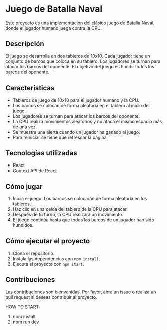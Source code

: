 # Juego de Batalla Naval

Este proyecto es una implementación del clásico juego de Batalla Naval, donde el jugador humano juega contra la CPU.

## Descripción

El juego se desarrolla en dos tableros de 10x10. Cada jugador tiene un conjunto de barcos que coloca en su tablero. Los jugadores se turnan para atacar los barcos del oponente. El objetivo del juego es hundir todos los barcos del oponente.

## Características

- Tableros de juego de 10x10 para el jugador humano y la CPU.
- Los barcos se colocan de forma aleatoria en el tablero al inicio del juego.
- Los jugadores se turnan para atacar los barcos del oponente.
- La CPU realiza movimientos aleatorios y no ataca el mismo espacio más de una vez.
- Se muestra una alerta cuando un jugador ha ganado el juego.
- Para reiniciar se tiene que refrescar la página

## Tecnologías utilizadas

- React
- Context API de React

## Cómo jugar

1. Inicia el juego. Los barcos se colocarán de forma aleatoria en los tableros.
2. Haz clic en una celda del tablero de la CPU para atacar.
3. Después de tu turno, la CPU realizará un movimiento.
4. El juego continúa hasta que todos los barcos de un jugador han sido hundidos.

## Cómo ejecutar el proyecto

1. Clona el repositorio.
2. Instala las dependencias con `npm install`.
3. Ejecuta el proyecto con `npm start`.

## Contribuciones

Las contribuciones son bienvenidas. Por favor, abre un issue o realiza un pull request si deseas contribuir al proyecto.




HOW TO START: 

1. npm install
2. npm run dev
